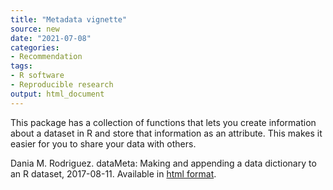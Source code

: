 ```yaml
---
title: "Metadata vignette"
source: new
date: "2021-07-08"
categories:
- Recommendation
tags:
- R software
- Reproducible research
output: html_document
---
```


This package has a collection of functions that lets you create information about a dataset in R and store that information as an attribute. This makes it easier for you to share your data with others.

<!--more-->

Dania M. Rodriguez. dataMeta: Making and appending a data dictionary to an R dataset, 2017-08-11. Available in [html format][rod1].

[rod1]: https://cran.r-project.org/web/packages/dataMeta/vignettes/dataMeta_Vignette.html
